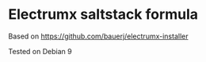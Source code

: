 Electrumx saltstack formula
===========================

Based on https://github.com/bauerj/electrumx-installer

Tested on Debian 9
